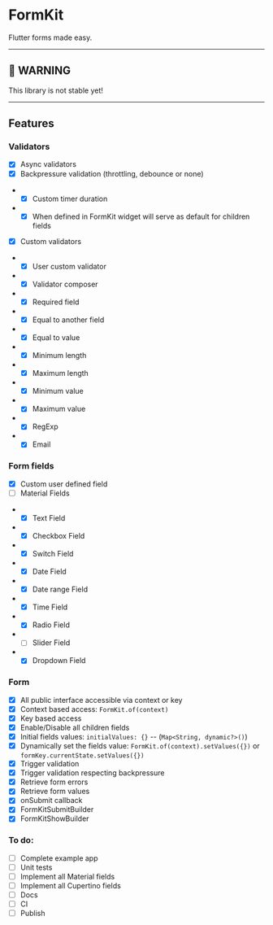 # FormKit

Flutter forms made easy.

---
## **🚧 WARNING**

This library is not stable yet!

---

## Features

### Validators

- [x] Async validators
- [x] Backpressure validation (throttling, debounce or none)
- - [x] Custom timer duration
- - [x] When defined in FormKit widget will serve as default for children fields
- [x] Custom validators
- - [x] User custom validator
- - [x] Validator composer
- - [x] Required field
- - [x] Equal to another field
- - [x] Equal to value
- - [x] Minimum length
- - [x] Maximum length
- - [x] Minimum value
- - [x] Maximum value
- - [x] RegExp
- - [x] Email

### Form fields

- [x] Custom user defined field
- [ ] Material Fields
- - [x] Text Field
- - [x] Checkbox Field
- - [x] Switch Field
- - [x] Date Field
- - [x] Date range Field
- - [x] Time Field
- - [x] Radio Field
- - [ ] Slider Field
- - [x] Dropdown Field

### Form

- [x] All public interface accessible via context or key
- [x] Context based access: ```FormKit.of(context)```
- [x] Key based access
- [x] Enable/Disable all children fields
- [x] Initial fields values: `initialValues: {}` -- (`Map<String, dynamic?>()`)
- [x] Dynamically set the fields value: `FormKit.of(context).setValues({})` or `formKey.currentState.setValues({})`
- [x] Trigger validation
- [x] Trigger validation respecting backpressure
- [x] Retrieve form errors
- [x] Retrieve form values
- [x] onSubmit callback
- [x] FormKitSubmitBuilder
- [x] FormKitShowBuilder

### To do:

- [ ] Complete example app
- [ ] Unit tests
- [ ] Implement all Material fields
- [ ] Implement all Cupertino fields
- [ ] Docs
- [ ] CI
- [ ] Publish
